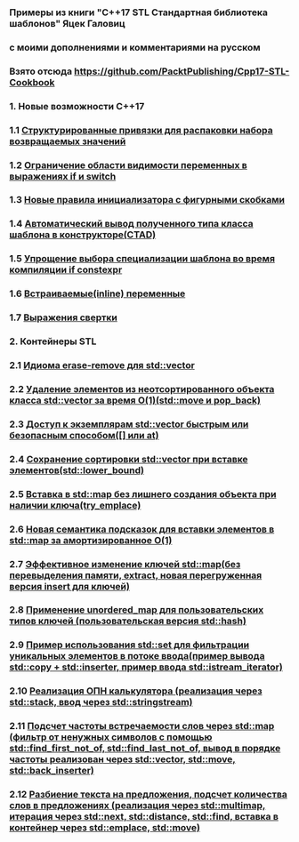 ### Примеры из книги "C++17 STL Стандартная библиотека шаблонов" Яцек Галовиц
### с моими дополнениями и комментариями на русском
### Взято отсюда https://github.com/PacktPublishing/Cpp17-STL-Cookbook

### 1. Новые возможности C++17
### 1.1 [Структурированные привязки для распаковки набора возвращаемых значений](https://github.com/superpavelka/C-17_STL_Samples/blob/main/Chapter01-Structured_bindings/1.cpp)
### 1.2 [Ограничение области видимости переменных в выражениях if и switch](https://github.com/superpavelka/C-17_STL_Samples/blob/main/Chapter01-if_switch_initializer/1.cpp)
### 1.3 [Новые правила инициализатора с фигурными скобками](https://github.com/superpavelka/C-17_STL_Samples/blob/main/Chapter01-New_iniatialiazer_rules/1.cpp)
### 1.4 [Автоматический вывод полученного типа класса шаблона в конструкторе(CTAD)](https://github.com/superpavelka/C-17_STL_Samples/tree/main/Chapter01-Template_class_type_deduction/1.cpp)
### 1.5 [Упрощение выбора специализации шаблона во время компиляции if constexpr](https://github.com/superpavelka/C-17_STL_Samples/tree/main/Chapter01-if_constexpr/1.cpp)
### 1.6 [Встраиваемые(inline) переменные](https://github.com/superpavelka/C-17_STL_Samples/blob/main/Chapter01-Inline_variable/1.h)
### 1.7 [Выражения свертки](https://github.com/superpavelka/C-17_STL_Samples/blob/main/Chapter01-Fold_expressions/1.cpp)
### 2. Контейнеры STL
### 2.1 [Идиома erase-remove для std::vector](https://github.com/superpavelka/C-17_STL_Samples/blob/main/Chapter02-Erase_remove_idiom/Erase-remove-idiom.cpp)
### 2.2 [Удаление элементов из неотсортированного объекта класса std::vector за время O(1)(std::move и pop_back)](https://github.com/superpavelka/C-17_STL_Samples/blob/main/Chapter02-Quick_delete_from_unordered_vector_O(1)/Quick_delete_from_unordered_vector_O(1).cpp)
### 2.3 [Доступ к экземплярам std::vector быстрым или безопасным способом([] или at)](https://github.com/superpavelka/C-17_STL_Samples/blob/main/Chapter02-Vector_access_fast_or_safe/Vector_access_fast_or_safe.cpp)
### 2.4 [Сохранение сортировки std::vector при вставке элементов(std::lower_bound)](https://github.com/superpavelka/C-17_STL_Samples/blob/main/Chapter02-Keep_vector_sorted/Keep_vector_sorted.cpp)
### 2.5 [Вставка в std::map без лишнего создания объекта при наличии ключа(try_emplace)](https://github.com/superpavelka/C-17_STL_Samples/blob/main/Chapter02-Efficient_insert_or_reassign_to_map/Chapter02-Efficient_insert_or_reassign_to_map.cpp)
### 2.6 [Новая семантика подсказок для вставки элементов в std::map за амортизированное O(1)](https://github.com/superpavelka/C-17_STL_Samples/blob/main/Chapter02-Map_insertion_hint/Map_insertion_hint.cpp)
### 2.7 [Эффективное изменение ключей std::map(без перевыделения памяти, extract, новая перегруженная версия insert для ключей)](https://github.com/superpavelka/C-17_STL_Samples/blob/main/Chapter02-Mapnode_key_modification/Mapnode_key_modification.cpp)
### 2.8 [Применение unordered_map для пользовательских типов ключей (пользовательская версия std::hash)](https://github.com/superpavelka/C-17_STL_Samples/blob/main/Chapter02-Custom_type_unordered_map/Custom_type_unordered_map.cpp)
### 2.9 [Пример использования std::set для фильтрации уникальных элементов в потоке ввода(пример вывода std::copy + std::inserter, пример ввода std::istream_iterator)](https://github.com/superpavelka/C-17_STL_Samples/blob/main/Chapter02-Filter_unique_user_input/Filter_unique_user_input.cpp)
### 2.10 [Реализация ОПН калькулятора (реализация через std::stack, ввод через std::stringstream)](https://github.com/superpavelka/C-17_STL_Samples/blob/main/Chapter02-Rpn_calculator_impl_with_stack/Rpn_calculator_impl_with_stack.cpp)
### 2.11 [Подсчет частоты встречаемости слов через std::map (фильтр от ненужных символов с помощью std::find_first_not_of, std::find_last_not_of, вывод в порядке частоты реализован через std::vector, std::move, std::back_inserter)](https://github.com/superpavelka/C-17_STL_Samples/blob/main/Chapter02-Word_frequency_counter_impl_map/Word_frequency_counter_impl_map.cpp)
### 2.12 [Разбиение текста на предложения, подсчет количества слов в предложениях (реализация через std::multimap, итерация через std::next, std::distance, std::find, вставка в контейнер через std::emplace, std::move)](https://github.com/superpavelka/C-17_STL_Samples/blob/main/Chapter02-Sentence_length_multimap/Sentence_length_multimap.cpp)
